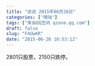 ```yaml
---
title: "说说 2015年06月26日"
categories: ["嘀咕"]
tags: ["来自QQ空间 qzone.qq.com"]
draft: false
slug: "F4UwKR"
date: "2015-06-26 16:53:12"
---
```


2801只股票，2150只跌停。
